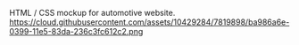 HTML / CSS mockup for automotive website.
https://cloud.githubusercontent.com/assets/10429284/7819898/ba986a6e-0399-11e5-83da-236c3fc612c2.png